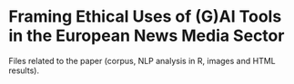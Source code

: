 # Framing Ethical Uses of (G)AI Tools in the European News Media Sector

Files related to the paper (corpus, NLP analysis in R, images and HTML results).
